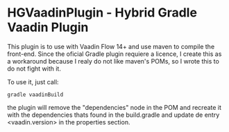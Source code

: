 # HGVaadinPlugin - Hybrid Gradle Vaadin Plugin

This plugin is to use with Vaadin Flow 14+ and use maven to compile the front-end.
Since the oficial Gradle plugin requiere a licence, I create this as a workaround because I realy do not like maven's POMs, so I wrote this to do not fight with it.

To use it, just call:

```
gradle vaadinBuild
```

the plugin will remove the "dependencies" node in the POM and recreate it with the dependencies thats found in the build.gradle
and update de entry <vaadin.version> in the properties section.

